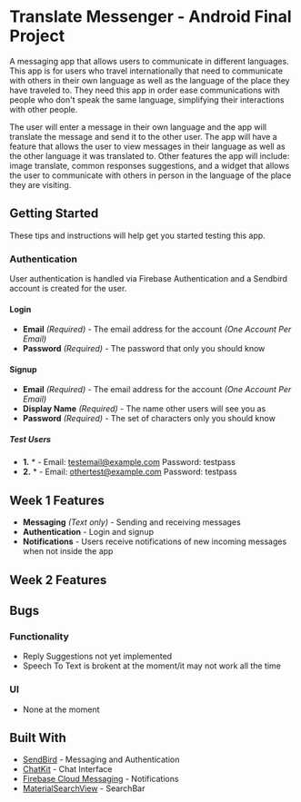 # Translate Messenger - Android Final Project
  A messaging app that allows users to communicate in different languages. This app is for users who travel internationally that need to communicate with others in their own language as well as the language of the place they have traveled to. They need this app in order ease communications with people who don't speak the same language, simplifying their interactions with other people. 
  
  The user will enter a message in their own language and the app will translate the message and send it to the other user. The app will have a feature that allows the user to view messages in their language as well as the other language it was translated to. Other features the app will include: image translate, common responses suggestions, and a widget that allows the user to communicate with others in person in the language of the place they are visiting.

## Getting Started
These tips and instructions will help get you started testing this app.

### Authentication
User authentication is handled via Firebase Authentication and a Sendbird account is created for the user.

#### Login
* **Email** *(Required)* - The email address for the account *(One Account Per Email)*
* **Password** *(Required)* - The password that only you should know

#### Signup
* **Email** *(Required)* - The email address for the account *(One Account Per Email)*
* **Display Name** *(Required)* - The name other users will see you as
* **Password** *(Required)* - The set of characters only you should know

##### Test Users
* **1.** * - Email: testemail@example.com Password: testpass
* **2.** * - Email: othertest@example.com Password: testpass


## Week 1 Features
* **Messaging** *(Text only)* - Sending and receiving messages
* **Authentication** - Login and signup
* **Notifications** - Users receive notifications of new incoming messages when not inside the app

## Week 2 Features


## Bugs

### Functionality
* Reply Suggestions not yet implemented
* Speech To Text is brokent at the moment/it may not work all the time


### UI
* None at the moment

## Built With
* [SendBird](https://sendbird.com) - Messaging and Authentication
* [ChatKit](https://github.com/stfalcon-studio/ChatKit) - Chat Interface
* [Firebase Cloud Messaging](https://firebase.google.com/products/cloud-messaging/) - Notifications
* [MaterialSearchView](https://github.com/MiguelCatalan/MaterialSearchView) - SearchBar
